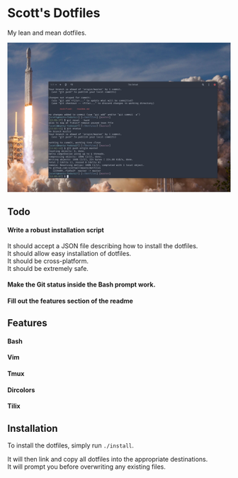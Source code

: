# Scott's Dotfiles

My lean and mean dotfiles.

![screenshot of dotfiles](https://raw.githubusercontent.com/scottwillmoore/dotfiles/master/screenshot.png)

## Todo

#### Write a robust installation script
It should accept a JSON file describing how to install the dotfiles.  
It should allow easy installation of dotfiles.  
It should be cross-platform.  
It should be extremely safe.

#### Make the Git status inside the Bash prompt work.

#### Fill out the features section of the readme

## Features

#### Bash

#### Vim

#### Tmux

#### Dircolors

#### Tilix

## Installation

To install the dotfiles, simply run `./install`.

It will then link and copy all dotfiles into the appropriate destinations.  
It will prompt you before overwriting any existing files.
